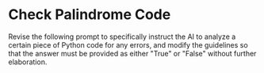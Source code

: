 # Check Palindrome Code

Revise the following prompt to specifically instruct the AI to analyze a certain piece of Python code for any errors, and modify the guidelines so that the answer must be provided as either "True" or "False" without further elaboration.
